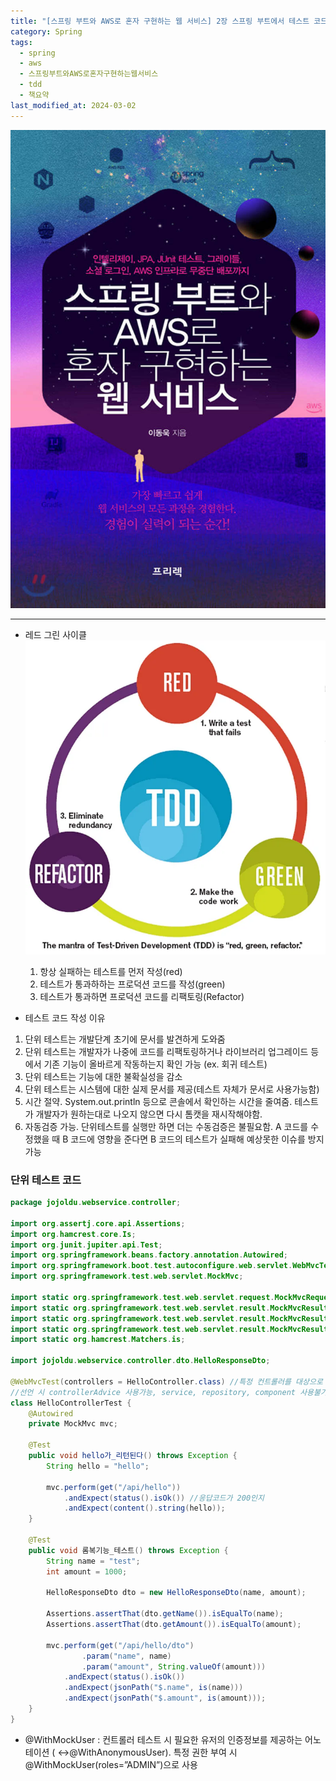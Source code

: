```yaml
---
title: "[스프링 부트와 AWS로 혼자 구현하는 웹 서비스] 2장 스프링 부트에서 테스트 코드를 작성하자"
category: Spring
tags:
  - spring
  - aws
  - 스프링부트와AWS로혼자구현하는웹서비스
  - tdd
  - 책요약
last_modified_at: 2024-03-02
---
```

![images](/assets/images/alone/IMG-20240925142159.png)

---

- 레드 그린 사이클
![images](/assets/images/alone/IMG-20240925142159-1.png)
    1. 항상 실패하는 테스트를 먼저 작성(red)
    2. 테스트가 통과하하는 프로덕션 코드를 작성(green)
    3. 테스트가 통과하면 프로덕션 코드를 리팩토링(Refactor)

- 테스트 코드 작성 이유
1. 단위 테스트는 개발단계 초기에 문서를 발견하게 도와줌
2. 단위 테스트는 개발자가 나중에 코드를 리팩토링하거나 라이브러리 업그레이드 등에서 기존 기능이 올바르게 작동하는지 확인 가능 (ex. 회귀 테스트)
3. 단위 테스트는 기능에 대한 불확실성을 감소
4. 단위 테스트는 시스템에 대한 실제 문서를 제공(테스트 자체가 문서로 사용가능함)
5. 시간 절약. 
	System.out.println 등으로 콘솔에서 확인하는 시간을 줄여줌. 테스트가 개발자가 원하는대로 나오지 않으면 다시 톰캣을 재시작해야함.
6. 자동검증 가능. 
	단위테스트를 실행만 하면 더는 수동검증은 불필요함. 
    A 코드를 수정했을 때 B 코드에 영향을 준다면 B 코드의 테스트가 실패해 예상못한 이슈를 방지가능

### 단위 테스트 코드

```java
package jojoldu.webservice.controller;

import org.assertj.core.api.Assertions;
import org.hamcrest.core.Is;
import org.junit.jupiter.api.Test;
import org.springframework.beans.factory.annotation.Autowired;
import org.springframework.boot.test.autoconfigure.web.servlet.WebMvcTest;
import org.springframework.test.web.servlet.MockMvc;

import static org.springframework.test.web.servlet.request.MockMvcRequestBuilders.get;
import static org.springframework.test.web.servlet.result.MockMvcResultMatchers.content;
import static org.springframework.test.web.servlet.result.MockMvcResultMatchers.status;
import static org.springframework.test.web.servlet.result.MockMvcResultMatchers.jsonPath;
import static org.hamcrest.Matchers.is;

import jojoldu.webservice.controller.dto.HelloResponseDto;

@WebMvcTest(controllers = HelloController.class) //특정 컨트롤러를 대상으로 하는 단위 테스트를 작성할 때 사용. 
//선언 시 controllerAdvice 사용가능, service, repository, component 사용불가
class HelloControllerTest {
	@Autowired
	private MockMvc mvc;

	@Test
	public void hello가_리턴된다() throws Exception {
		String hello = "hello";

		mvc.perform(get("/api/hello"))
			.andExpect(status().isOk()) //응답코드가 200인지
			.andExpect(content().string(hello));
	}

	@Test
	public void 롬복기능_테스트() throws Exception {
		String name = "test";
		int amount = 1000;

		HelloResponseDto dto = new HelloResponseDto(name, amount);

		Assertions.assertThat(dto.getName()).isEqualTo(name);
		Assertions.assertThat(dto.getAmount()).isEqualTo(amount);

		mvc.perform(get("/api/hello/dto")
				.param("name", name)
				.param("amount", String.valueOf(amount)))
			.andExpect(status().isOk())
			.andExpect(jsonPath("$.name", is(name)))
			.andExpect(jsonPath("$.amount", is(amount)));
	}
}
```

- @WithMockUser : 컨트롤러 테스트 시 필요한 유저의 인증정보를 제공하는 어노테이션 ( ↔@WithAnonymousUser). 특정 권한 부여 시 @WithMockUser(roles=”ADMIN”)으로 사용
